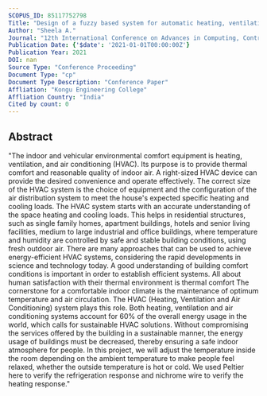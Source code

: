 ```yaml
---
SCOPUS_ID: 85117752798
Title: "Design of a fuzzy based system for automatic heating, ventilation and cooling in home"
Author: "Sheela A."
Journal: "12th International Conference on Advances in Computing, Control, and Telecommunication Technologies, ACT 2021"
Publication Date: {'$date': '2021-01-01T00:00:00Z'}
Publication Year: 2021
DOI: nan
Source Type: "Conference Proceeding"
Document Type: "cp"
Document Type Description: "Conference Paper"
Affliation: "Kongu Engineering College"
Affliation Country: "India"
Cited by count: 0
---
```


## Abstract
"The indoor and vehicular environmental comfort equipment is heating, ventilation, and air conditioning (HVAC). Its purpose is to provide thermal comfort and reasonable quality of indoor air. A right-sized HVAC device can provide the desired convenience and operate effectively. The correct size of the HVAC system is the choice of equipment and the configuration of the air distribution system to meet the house's expected specific heating and cooling loads. The HVAC system starts with an accurate understanding of the space heating and cooling loads. This helps in residential structures, such as single family homes, apartment buildings, hotels and senior living facilities, medium to large industrial and office buildings, where temperature and humidity are controlled by safe and stable building conditions, using fresh outdoor air. There are many approaches that can be used to achieve energy-efficient HVAC systems, considering the rapid developments in science and technology today. A good understanding of building comfort conditions is important in order to establish efficient systems. All about human satisfaction with their thermal environment is thermal comfort The cornerstone for a comfortable indoor climate is the maintenance of optimum temperature and air circulation. The HVAC (Heating, Ventilation and Air Conditioning) system plays this role. Both heating, ventilation and air conditioning systems account for 60% of the overall energy usage in the world, which calls for sustainable HVAC solutions. Without compromising the services offered by the building in a sustainable manner, the energy usage of buildings must be decreased, thereby ensuring a safe indoor atmosphere for people. In this project, we will adjust the temperature inside the room depending on the ambient temperature to make people feel relaxed, whether the outside temperature is hot or cold. We used Peltier here to verify the refrigeration response and nichrome wire to verify the heating response."
